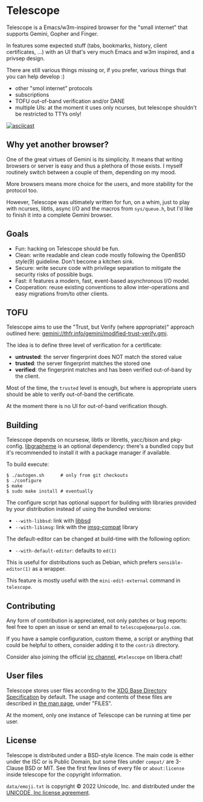 # Telescope

Telescope is a Emacs/w3m-inspired browser for the "small internet"
that supports Gemini, Gopher and Finger.

In features some expected stuff (tabs, bookmarks, history, client
certificates, ...) with an UI that's very much Emacs and w3m inspired,
and a privsep design.

There are still various things missing or, if you prefer, various
things that you can help develop :)

 - other "smol internet" protocols
 - subscriptions
 - TOFU out-of-band verification and/or DANE
 - multiple UIs: at the moment it uses only ncurses, but telescope
   shouldn't be restricted to TTYs only!

[![asciicast](https://asciinema.org/a/426862.svg)](https://asciinema.org/a/426862)


## Why yet another browser?

One of the great virtues of Gemini is its simplicity.  It means that
writing browsers or server is easy and thus a plethora of those
exists.  I myself routinely switch between a couple of them, depending
on my mood.

More browsers means more choice for the users, and more stability for
the protocol too.

However, Telescope was ultimately written for fun, on a whim, just to
play with ncurses, libtls, async I/O and the macros from `sys/queue.h`,
but I'd like to finish it into a complete Gemini browser.


## Goals

 - Fun: hacking on Telescope should be fun.
 - Clean: write readable and clean code mostly following the OpenBSD
   style(9) guideline.  Don't become a kitchen sink.
 - Secure: write secure code with privilege separation to mitigate the
   security risks of possible bugs.
 - Fast: it features a modern, fast, event-based asynchronous I/O
   model.
 - Cooperation: reuse existing conventions to allow inter-operations
   and easy migrations from/to other clients.


## TOFU

Telescope aims to use the "Trust, but Verify (where appropriate)"
approach outlined here:
[gemini://thfr.info/gemini/modified-trust-verify.gmi](gemini://thfr.info/gemini/modified-trust-verify.gmi).

The idea is to define three level of verification for a certificate:

 - **untrusted**: the server fingerprint does NOT match the stored
   value
 - **trusted**: the server fingerprint matches the stored one
 - **verified**: the fingerprint matches and has been verified
   out-of-band by the client.

Most of the time, the `trusted` level is enough, but where is
appropriate users should be able to verify out-of-band the
certificate.

At the moment there is no UI for out-of-band verification though.


## Building

Telescope depends on ncursesw, libtls or libretls, yacc/bison and
pkg-config.  [libgrapheme][libgrapheme] is an optional dependency:
there's a bundled copy but it's recommended to install it with a package
manager if available.

To build execute:

	$ ./autogen.sh		# only from git checkouts
	$ ./configure
	$ make
	$ sudo make install	# eventually

The configure script has optional support for building with libraries
provided by your distribution instead of using the bundled versions:

 - `--with-libbsd`: link with [libbsd][libbsd]
 - `--with-libimsg`: link with the [imsg-compat][imsg-compat] library

The default-editor can be changed at build-time with the following option:

 - `--with-default-editor`: defaults to `ed(1)`

This is useful for distributions such as Debian, which prefers
`sensible-editor(1)` as a wrapper.

This feature is mostly useful with the `mini-edit-external` command in
`telescope`.

[libbsd]:	https://libbsd.freedesktop.org
[imsg-compat]:	https://github.com/bsd-ac/imsg-compat
[libgrapheme]:	https://libs.suckless.org/libgrapheme/


## Contributing

Any form of contribution is appreciated, not only patches or bug
reports: feel free to open an issue or send an email to
`telescope@omarpolo.com`.

If you have a sample configuration, custom theme, a script or anything
that could be helpful to others, consider adding it to the `contrib`
directory.

Consider also joining the official
[irc channel](ircs://irc.libera.chat:6697/telescope),
`#telescope` on libera.chat!


## User files

Telescope stores user files according to the [XDG Base Directory
Specification][xdg] by default.  The usage and contents of these files
are described in [the man page](telescope.1), under "FILES".

At the moment, only one instance of Telescope can be running at time per
user.


## License

Telescope is distributed under a BSD-style licence.  The main code is
either under the ISC or is Public Domain, but some files under `compat/`
are 3-Clause BSD or MIT.  See the first few lines of every file or
`about:license` inside telescope for the copyright information.

`data/emoji.txt` is copyright © 2022 Unicode, Inc. and distributed
under the [UNICODE, Inc license agreement][unicode-license].


[unicode-license]: https://www.unicode.org/license.html
[xdg]: https://specifications.freedesktop.org/basedir-spec/latest/
